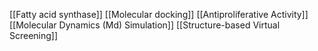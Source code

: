 [[Fatty acid synthase]]
[[Molecular docking]]
[[Antiproliferative Activity]]
[[Molecular Dynamics (Md) Simulation]]
[[Structure-based Virtual Screening]]
